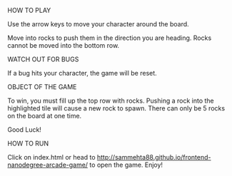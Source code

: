 HOW TO PLAY

Use the arrow keys to move your character around the board.

Move into rocks to push them in the direction you are heading. Rocks cannot be moved into the bottom row.

WATCH OUT FOR BUGS

If a bug hits your character, the game will be reset.

OBJECT OF THE GAME

To win, you must fill up the top row with rocks. Pushing a rock into the highlighted tile will cause a
new rock to spawn. There can only be 5 rocks on the board at one time.

Good Luck!



HOW TO RUN

Click on index.html or head to http://sammehta88.github.io/frontend-nanodegree-arcade-game/ to open the game.  Enjoy!